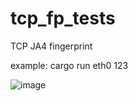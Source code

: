 # tcp_fp_tests
TCP JA4 fingerprint

example: cargo run eth0 123

![image](https://github.com/user-attachments/assets/962fdba6-94ce-4984-8814-0451a9395386)
